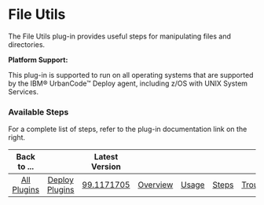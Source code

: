
# File Utils

The File Utils plug-in provides useful steps for manipulating files and directories.

**Platform Support:**

This plug-in is supported to run on all operating systems that are supported by the IBM® UrbanCode™ Deploy agent, including z/OS with UNIX System Services.


### Available Steps

For a complete list of steps, refer to the plug-in documentation link on the right.



|          Back to ...          ||         Latest Version         ||||||
|:-----------------------------:|:------------------------------:| :---: | :---: | :---: | :---: | :---: | :---: |
| [All Plugins](../../index.md) | [Deploy Plugins](../README.md) |[99.1171705](https://raw.githubusercontent.com/UrbanCode/IBM-UCD-PLUGINS/main/files/FileUtils/ucd-FileUtils-99.1171705.zip)|[Overview](overview.md)|[Usage](usage.md)|[Steps](steps.md)|[Troubleshooting](troubleshooting.md)|[Downloads](downloads.md)|

